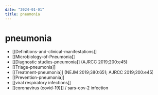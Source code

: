 ```yaml
---
date: "2024-01-01"
title: pneumonia
---
```



# pneumonia

- [[Definitions-and-clinical-manifestations]]
- [[Microbiology-of-Pneumonia]]
- [[Diagnostic studies-pneumonia]] (AJRCC 2019;200:e45)
- [[Triage-pneumonia]]
- [[Treatment-pneumonia]] (NEJM 2019;380:651; AJRCC 2019;200:e45)
- [[Prevention-pneumonia]]
- [[viral respiratory infections]]
- [[coronavirus (covid-19)]] / sars-cov-2 infection
